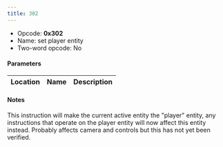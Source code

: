 ```yaml
---
title: 302
---
```


- Opcode: **0x302**
- Name: set player entity
- Two-word opcode: No

#### Parameters

| Location | Name | Description |
|:--------:|:----:|:-----------:|

#### Notes

This instruction will make the current active entity the "player" entity, any instructions that operate on the player entity will now affect this entity instead. Probably affects camera and controls but this has not yet been verified.
